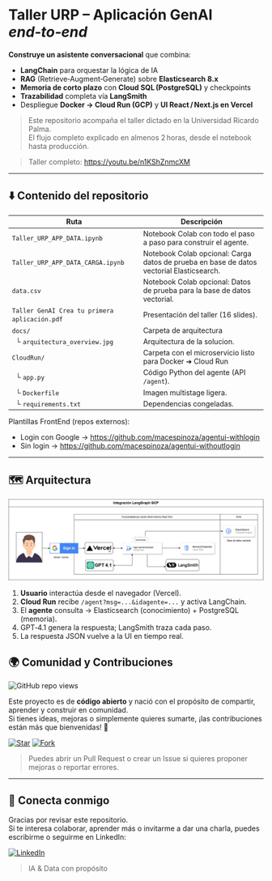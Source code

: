 # Taller URP – Aplicación GenAI *end‑to‑end*

**Construye un asistente conversacional** que combina:

- **LangChain** para orquestar la lógica de IA  
- **RAG** (Retrieve‑Augment‑Generate) sobre **Elasticsearch 8.x**  
- **Memoria de corto plazo** con **Cloud SQL (PostgreSQL)** y checkpoints  
- **Trazabilidad** completa vía **LangSmith**  
- Despliegue **Docker → Cloud Run (GCP)** y **UI React / Next.js en Vercel**

> Este repositorio acompaña el taller dictado en la Universidad Ricardo Palma.  
> El flujo completo explicado en almenos 2 horas, desde el notebook hasta producción.

> Taller completo: https://youtu.be/n1KShZnmcXM

---

## ⬇️ Contenido del repositorio

| Ruta | Descripción |
|------|-------------|
| `Taller_URP_APP_DATA.ipynb` | Notebook Colab con todo el paso a paso para construir el agente. |
| `Taller_URP_APP_DATA_CARGA.ipynb` | Notebook Colab opcional: Carga datos de prueba en base de datos vectorial Elasticsearch. |
| `data.csv` | Notebook Colab opcional: Datos de prueba para la base de datos vectorial. |
| `Taller GenAI Crea tu primera aplicación.pdf` | Presentación del taller (16 slides). |
| `docs/` | Carpeta de arquitectura  |
| &nbsp;&nbsp;└ `arquitectura_overview.jpg` | Arquitectura de la solucion. |
| `CloudRun/` | Carpeta con el microservicio listo para Docker ➜ Cloud Run |
| &nbsp;&nbsp;└ `app.py` | Código Python del agente (API `/agent`). |
| &nbsp;&nbsp;└ `Dockerfile` | Imagen multistage ligera. |
| &nbsp;&nbsp;└ `requirements.txt` | Dependencias congeladas. |

Plantillas FrontEnd (repos externos):

- Login con Google → <https://github.com/macespinoza/agentui-withlogin>  
- Sin login → <https://github.com/macespinoza/agentui-withoutlogin>

---

## 🗺️ Arquitectura

![Arquitectura](docs/arquitectura_overview.jpg)

1. **Usuario** interactúa desde el navegador (Vercel).  
2. **Cloud Run** recibe `/agent?msg=...&idagente=...` y activa LangChain.  
3. El **agente** consulta → Elasticsearch (conocimiento) + PostgreSQL (memoria).  
4. GPT‑4.1 genera la respuesta; LangSmith traza cada paso.  
5. La respuesta JSON vuelve a la UI en tiempo real.

## 🌍 Comunidad y Contribuciones

![GitHub repo views](https://komarev.com/ghpvc/?username=macespinoza&repo=gcp-ai-agent-starter-kit&color=blue&style=flat)

Este proyecto es de **código abierto** y nació con el propósito de compartir, aprender y construir en comunidad.  
Si tienes ideas, mejoras o simplemente quieres sumarte, ¡las contribuciones están más que bienvenidas! 🙌

[![Star](https://img.shields.io/github/stars/macespinoza/gcp-ai-agent-starter-kit?style=social)](https://github.com/macespinoza/gcp-ai-agent-starter-kit/stargazers)
[![Fork](https://img.shields.io/github/forks/macespinoza/gcp-ai-agent-starter-kit?style=social)](https://github.com/macespinoza/gcp-ai-agent-starter-kit/fork)

> Puedes abrir un Pull Request o crear un Issue si quieres proponer mejoras o reportar errores.  

---

## 🤝 Conecta conmigo

Gracias por revisar este repositorio.  
Si te interesa colaborar, aprender más o invitarme a dar una charla, puedes escribirme o seguirme en LinkedIn:

[![LinkedIn](https://img.shields.io/badge/LinkedIn-Miguel%20Cotrina-blue?logo=linkedin&style=flat-square)](https://www.linkedin.com/in/mcotrina/)

> IA & Data con propósito
